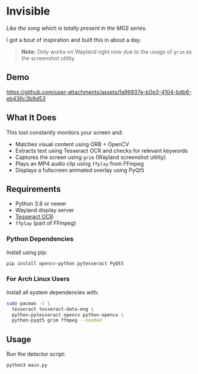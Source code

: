 # Invisible

*Like the song which is totally present in the MGS series.*

I got a bout of inspiration and built this in about a day.

> **Note:** Only works on Wayland right now due to the usage of `grim` as the screenshot utility.

## Demo

https://github.com/user-attachments/assets/fa96937e-b0e3-4104-bdb6-eb436c3b9d53

## What It Does

This tool constantly monitors your screen and:

* Matches visual content using ORB + OpenCV
* Extracts text using Tesseract OCR and checks for relevant keywords
* Captures the screen using `grim` (Wayland screenshot utility)
* Plays an MP4 audio clip using `ffplay` from FFmpeg
* Displays a fullscreen animated overlay using PyQt5

## Requirements

* Python 3.8 or newer
* Wayland display server
* [Tesseract OCR](https://github.com/tesseract-ocr/tesseract)
* `ffplay` (part of FFmpeg)

### Python Dependencies

Install using pip:

```bash
pip install opencv-python pytesseract PyQt5
```

### For Arch Linux Users

Install all system dependencies with:

```bash
sudo pacman -S \
  tesseract tesseract-data-eng \
  python-pytesseract opencv python-opencv \
  python-pyqt5 grim ffmpeg --needed
```
## Usage

Run the detector script:

```bash
python3 main.py
```

